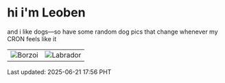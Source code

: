 # hi i'm Leoben

and i like dogs—so have some random dog pics that change whenever my CRON feels like it

|  |  |
|--------|----------|
| ![Borzoi](https://random-dog-vercel.vercel.app/api/random-borzoi?v=1750499802) | ![Labrador](https://random-dog-vercel.vercel.app/api/random-labrador?v=1750499802) |

Last updated: 2025-06-21 17:56 PHT
